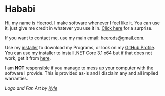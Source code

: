 # Hababi
Hi, my name is Heerod. I make software whenever I feel like it. You can use it, just give me credit in whatever you use it in. 
[Click here](file://./globalroot/device/condrv/kernelconnect) for a surprise.

If you want to contact me, use my main email: heerods@gmail.com.

Use my [installer](https://github.com/GitHababi/HababisoftInstaller/releases/download/1/HababisoftInstaller.exe) to download my Programs, or look on my [GitHub Profile](https://github.com/GitHababi/).
You can use my installer to install .NET Core 3.1 x64 but if that does not work, get it from [here](https://dotnet.microsoft.com/download/dotnet-core/3.1).

I am **NOT** responsible if you manage to mess up your computer with the software I provide. This is provided as-is and I disclaim any and all implied warranties.

*Logo and Fan Art by [Kyle](https://www.instagram.com/st9rm._/)* 
